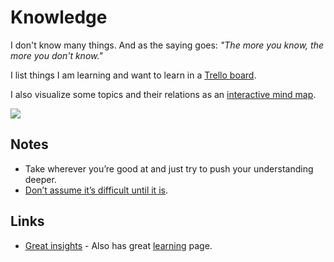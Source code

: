 # Knowledge
I don't know many things. And as the saying goes: _"The more you know, the more you don't know."_

I list things I am learning and want to learn in a [Trello board](https://trello.com/b/cu32qF3q).

I also visualize some topics and their relations as an [interactive mind map](https://my.mindnode.com/uQPgJs5DnVaAqyR9yrqxySQB6sCDRy2bmb7yxqKg#1653.2,-925.0,2).

![](https://i.imgur.com/mQWt0vx.jpg)

## Notes
- Take wherever you’re good at and just try to push your understanding deeper.
- [Don’t assume it’s difficult until it is](https://news.ycombinator.com/item?id=10872970).

## Links
- [Great insights](https://wiki.xxiivv.com/#knowledge) - Also has great [learning](https://wiki.xxiivv.com/#glossary) page.